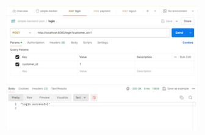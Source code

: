 ![try login](https://github.com/LukyAnaAdiP/golang-simple-backend/raw/9c93f0c3db5cfcfda5e07479d615ab9c955dd36b/login.png)
